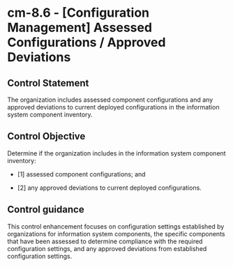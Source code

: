 # cm-8.6 - \[Configuration Management\] Assessed Configurations / Approved Deviations

## Control Statement

The organization includes assessed component configurations and any approved deviations to current deployed configurations in the information system component inventory.

## Control Objective

Determine if the organization includes in the information system component inventory:

- \[1\] assessed component configurations; and

- \[2\] any approved deviations to current deployed configurations.

## Control guidance

This control enhancement focuses on configuration settings established by organizations for information system components, the specific components that have been assessed to determine compliance with the required configuration settings, and any approved deviations from established configuration settings.
